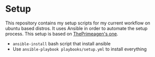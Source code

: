 # Setup

This repository contains my setup scripts for my current workflow on ubuntu based distros.
It uses Ansible in order to automate the setup process. This setup is based on [ThePrimeagen's one](https://github.com/ThePrimeagen/ansible).

- ``ansible-install`` bash script that install ansible
- Use ``ansible-playbook playbooks/setup.yml`` to install everything
